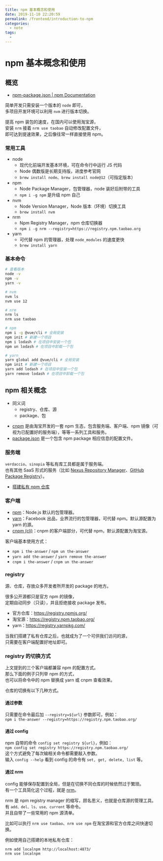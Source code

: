 ```yaml
---
title: npm 基本概念和使用
date: 2019-11-10 22:20:59
permalink: /frontend/introduction-to-npm
categories:
  - note
tags:
  - 
---
```

# npm 基本概念和使用

## 概览

- [npm-package.json | npm Documentation](https://docs.npmjs.com/files/package.json)

简单开发只需安装一个版本的 `node` 即可，  
多项目开发环境可以利用 `nvm` 进行版本切换。

提高 npm 装包的速度，在国内可以使用淘宝源，  
安装 `nrm` 接着 `nrm use taobao` 自动修改配置文件，  
即可达到提速效果，之后像往常一样直接使用 npm。

### 常用工具

- node
  - 现代化前端开发基本环境，可在命令行中运行 JS 代码
  - Node 偶数版是长期支持版，进度参考官网
  - `brew install node`、`brew install node@12`（可指定版本）
- npm
  - Node Package Manager，包管理器，node 装好后附带的工具
  - `npm i -g npm` 是升级 npm 自己
- nvm
  - Node Version Manager，Node 版本（环境）切换工具
  - `brew install nvm`
- nrm
  - Npm Registry Manager，npm 仓库切换器
  - `npm i -g nrm --registry=https://registry.npm.taobao.org`
- yarn
  - 可代替 npm 的管理器，处理 `node_modules` 的速度更快
  - `brew install yarn`

### 基本命令

```bash
# 查看版本
node -v
npm -v
yarn -v

# nvm
nvm ls
nvm use 12

# nrm
nrm ls
nrm use taobao

# npm
npm i -g @vue/cli # 全局安装
npm init # 新建一个项目
npm i lodash # 在项目中安装一个包
npm un lodash # 在项目中卸载一个包

# yarn
yarn global add @vue/cli # 全局安装
npm init # 新建一个项目
yarn add lodash # 在项目中安装一个包
yarn remove lodash # 在项目中卸载一个包
```

## npm 相关概念

- 同义词
  - registry、仓库、源
  - package、包

* [cnpm](https://github.com/cnpm) 是由淘宝开发的一套 npm 生态，包含服务端、客户端、npm 镜像（可视为已配置好的服务端），等等一系列工具和服务。
* [package.json](https://github.com/stereobooster/package.json) 是一个包含 npm package 相应信息的配置文件。

### 服务端

`verdaccio`、`sinopia` 等私有库工具都是属于服务端。  
也有其他 SaaS 形式的服务（比如 [Nexus Repository Manager](https://www.sonatype.com/nexus-repository-sonatype)、[GitHub Package Registry](https://help.github.com/en/articles/configuring-npm-for-use-with-github-package-registry)）。

- [搭建私有 npm 仓库](/frontend/set-up-a-private-npm-registry-using-verdaccio)

### 客户端

- [npm](https://docs.npmjs.com/about-npm/)：Node.js 默认的包管理器。
- [yarn](https://yarnpkg.com/)：Facebook 出品，业界流行的包管理器，可代替 npm。默认源配置为 yarn 的源。
- [cnpm (cli)](https://github.com/cnpm/cnpm)：cnpm 的客户端部分，可代替 npm，默认源配置为淘宝源。

客户端基本使用方式：

- `npm i the-answer` / `npm un the-answer`
- `yarn add the-answer` / `yarn remove the-answer`
- `cnpm i the-answer` / `cnpm un the-answer`

### registry

源、仓库，存放众多开发者所开发的 package 的地方。

很多公开源都只是官方 npm 的镜像，  
定期自动同步（只读），并且拒绝接收 package 发布。

- 官方仓库：https://registry.npmjs.org/
- 淘宝源：https://registry.npm.taobao.org/
- yarn：https://registry.yarnpkg.com/

当我们搭建了私有仓库之后，也就成为了一个可供我们访问的源，  
只需要在客户端配置好地址即可。

### registry 的切换方式

上文提到的三个客户端都兼容 npm 的配置方式。  
那么下面的例子只列举 npm 的方式，  
也可以将命令中的 npm 替换成 yarn 或 cnpm 查看效果。

仓库的切换有以下几种方式。

#### 通过参数

只需要在命令最后加 `--registry=${url}` 参数即可，例如：  
`npm i the-answer --registry=https://registry.npm.taobao.org/`

#### 通过 config

npm 自带的命令 `config set registry ${url}`，例如：  
`npm config set registry https://registry.npm.taobao.org/`  
这个方式避免了每次输相关命令都需要敲入参数。  
输入 `config --help` 看到 config 的命令有 `set, get, delete, list` 等。

#### 通过 nrm

config 能够保存配置到全局，但是在切换不同仓库的时候依然过于繁琐。  
有一个工具简化这个过程，就是 [nrm](https://github.com/Pana/nrm)。

nrm 是 npm registry manager 的缩写，顾名思义，也就是仓库源的管理工具。  
有 `add、del、ls、use、current` 等命令。  
并且自带了一些常用的 npm 源清单。

比如可以执行 `nrm use taobao`、`nrm use npm` 在淘宝源和官方仓库之间快速切换。

例如使用自己搭建的本地私有仓库：

```
nrm add localnpm http://localhost:4873/
nrm use localnpm
```
